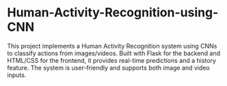 # Human-Activity-Recognition-using-CNN
This project implements a Human Activity Recognition system using CNNs to classify actions from images/videos. Built with Flask for the backend and HTML/CSS for the frontend, it provides real-time predictions and a history feature. The system is user-friendly and supports both image and video inputs.
